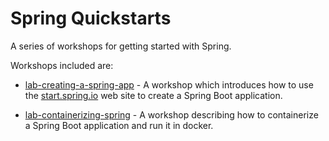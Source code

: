 Spring Quickstarts
==================

A series of workshops for getting started with Spring.

Workshops included are:

* [lab-creating-a-spring-app](workshops/lab-creating-a-spring-app) - A workshop
  which introduces how to use the [start.spring.io](https://start.spring.io) web
  site to create a Spring Boot application.

* [lab-containerizing-spring](workshops/lab-containerizing-spring) - A workshop
  describing how to containerize a Spring Boot application and run it in docker.
